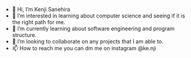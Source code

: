 - 👋 Hi, I’m Kenji Sanehira
- 👀 I’m interested in learning about computer science and seeing if it is the right path for me.
- 🌱 I’m currently learning about software engineering and program structure.
- 💞️ I’m looking to collaborate on any projects that I am able to.
- 📫 How to reach me you can dm me on instagram @ke.nji

<!---
sanehirakenji/sanehirakenji is a ✨ special ✨ repository because its `README.md` (this file) appears on your GitHub profile.
You can click the Preview link to take a look at your changes.
--->
